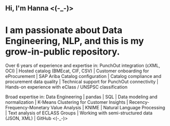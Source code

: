 ## Hi, I'm Hanna <(-_-)> 
# I am passionate about Data Engineering, NLP, and this is my grow-in-public repository.
Over 6 years of experience and expertise in: PunchOut integration (cXML, OCI) | Hosted catalog (BMEcat, CIF, CSV) | Customer onboarding for eProcurement | SAP Ariba Catalog configuration | Catalog compliance and procurement data quality | Technical support for PunchOut connectivity | Hands-on experience with eClass / UNSPSC classification

Broad expertise in: Data Engineering | pandas | SQL | Data modeling and normalization | K-Means Clustering for Customer Insights | Recency-Frequency-Monetary Value Analysis | KNIME | Natural Language Processing | Text analysis of ECLASS Groups | Working with semi-structured data (JSON, XML) | GitHub <(-_-)>
